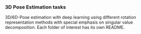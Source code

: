 ### 3D Pose Estimation tasks
3D/6D-Pose estimation with deep learning using different rotation representation methods with special emphasis on singular value decomposition. Each folder of interest has its own README.
